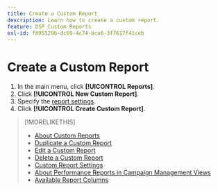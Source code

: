 ```yaml
---
title: Create a Custom Report
description: Learn how to create a custom report.
feature: DSP Custom Reports
exl-id: f895529b-dc69-4c74-bca6-3f7617f41ceb
---
```

# Create a Custom Report

1. In the main menu, click **[!UICONTROL Reports]**.
1. Click **[!UICONTROL New Custom Report]**.
1. Specify the [report settings](/help/dsp/reports/report-settings.md).
1. Click **[!UICONTROL Create Custom Report]**.

>[!MORELIKETHIS]
>
>* [About Custom Reports](/help/dsp/reports/report-about.md)
>* [Duplicate a Custom Report](/help/dsp/reports/report-copy.md)
>* [Edit a Custom Report](/help/dsp/reports/report-edit.md)
>* [Delete a Custom Report](/help/dsp/reports/report-delete.md)
>* [Custom Report Settings](/help/dsp/reports/report-settings.md)
>* [About Performance Reports in Campaign Management Views](/help/dsp/campaign-management/reports/campaign-reports-about.md)
>* [Available Report Columns](/help/dsp/reports/report-columns.md)

